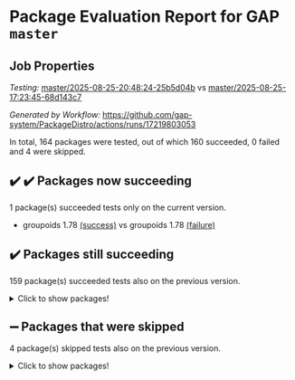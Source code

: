 # Package Evaluation Report for GAP `master`

## Job Properties

*Testing:* [master/2025-08-25-20:48:24-25b5d04b](https://github.com/gap-system/PackageDistro/blob/data/reports/master/2025-08-25-20:48:24-25b5d04b) vs [master/2025-08-25-17:23:45-68d143c7](https://github.com/gap-system/PackageDistro/blob/data/reports/master/2025-08-25-17:23:45-68d143c7)

*Generated by Workflow:* https://github.com/gap-system/PackageDistro/actions/runs/17219803053

In total, 164 packages were tested, out of which 160 succeeded, 0 failed and 4 were skipped.

## :heavy_check_mark: :heavy_check_mark: Packages now succeeding

1 package(s) succeeded tests only on the current version.
- groupoids 1.78 [(success)](https://github.com/gap-system/PackageDistro/actions/runs/17219803053/job/48852871587) vs groupoids 1.78 [(failure)](https://github.com/gap-system/PackageDistro/actions/runs/17214761632/job/48836228734)

## :heavy_check_mark: Packages still succeeding

159 package(s) succeeded tests also on the previous version.
<details><summary>Click to show packages!</summary>

- 4ti2interface 2024.11-01 [(success)](https://github.com/gap-system/PackageDistro/actions/runs/17219803053/job/48852871326)
- ace 5.7.0 [(success)](https://github.com/gap-system/PackageDistro/actions/runs/17219803053/job/48852871339)
- aclib 1.3.2 [(success)](https://github.com/gap-system/PackageDistro/actions/runs/17219803053/job/48852871322)
- agt 0.3.1 [(success)](https://github.com/gap-system/PackageDistro/actions/runs/17219803053/job/48852871347)
- alco 1.1.1 [(success)](https://github.com/gap-system/PackageDistro/actions/runs/17219803053/job/48852871396)
- alnuth 3.2.1 [(success)](https://github.com/gap-system/PackageDistro/actions/runs/17219803053/job/48852871364)
- anupq 3.3.1 [(success)](https://github.com/gap-system/PackageDistro/actions/runs/17219803053/job/48852871351)
- atlasrep 2.1.9 [(success)](https://github.com/gap-system/PackageDistro/actions/runs/17219803053/job/48852871362)
- autodoc 2025.05.09 [(success)](https://github.com/gap-system/PackageDistro/actions/runs/17219803053/job/48852871368)
- automata 1.16 [(success)](https://github.com/gap-system/PackageDistro/actions/runs/17219803053/job/48852871365)
- automgrp 1.3.3 [(success)](https://github.com/gap-system/PackageDistro/actions/runs/17219803053/job/48852871431)
- autpgrp 1.11.1 [(success)](https://github.com/gap-system/PackageDistro/actions/runs/17219803053/job/48852871386)
- cap 2025.08-03 [(success)](https://github.com/gap-system/PackageDistro/actions/runs/17219803053/job/48852871383)
- caratinterface 2.3.7 [(success)](https://github.com/gap-system/PackageDistro/actions/runs/17219803053/job/48852871381)
- cddinterface 2025.06.24 [(success)](https://github.com/gap-system/PackageDistro/actions/runs/17219803053/job/48852871355)
- circle 1.6.6 [(success)](https://github.com/gap-system/PackageDistro/actions/runs/17219803053/job/48852871423)
- classicpres 1.22 [(success)](https://github.com/gap-system/PackageDistro/actions/runs/17219803053/job/48852871373)
- cohomolo 1.6.11 [(success)](https://github.com/gap-system/PackageDistro/actions/runs/17219803053/job/48852871422)
- congruence 1.2.7 [(success)](https://github.com/gap-system/PackageDistro/actions/runs/17219803053/job/48852871384)
- corefreesub 0.6 [(success)](https://github.com/gap-system/PackageDistro/actions/runs/17219803053/job/48852871462)
- corelg 1.57 [(success)](https://github.com/gap-system/PackageDistro/actions/runs/17219803053/job/48852871416)
- crime 1.6 [(success)](https://github.com/gap-system/PackageDistro/actions/runs/17219803053/job/48852871390)
- crisp 1.4.8 [(success)](https://github.com/gap-system/PackageDistro/actions/runs/17219803053/job/48852871433)
- crypting 0.10.6 [(success)](https://github.com/gap-system/PackageDistro/actions/runs/17219803053/job/48852871399)
- cryst 4.1.29 [(success)](https://github.com/gap-system/PackageDistro/actions/runs/17219803053/job/48852871412)
- crystcat 1.1.10 [(success)](https://github.com/gap-system/PackageDistro/actions/runs/17219803053/job/48852871427)
- ctbllib 1.3.11 [(success)](https://github.com/gap-system/PackageDistro/actions/runs/17219803053/job/48852871455)
- cubefree 1.20 [(success)](https://github.com/gap-system/PackageDistro/actions/runs/17219803053/job/48852871457)
- curlinterface 2.4.2 [(success)](https://github.com/gap-system/PackageDistro/actions/runs/17219803053/job/48852871513)
- cvec 2.8.4 [(success)](https://github.com/gap-system/PackageDistro/actions/runs/17219803053/job/48852871478)
- datastructures 0.3.3 [(success)](https://github.com/gap-system/PackageDistro/actions/runs/17219803053/job/48852871501)
- deepthought 1.0.9 [(success)](https://github.com/gap-system/PackageDistro/actions/runs/17219803053/job/48852871582)
- design 1.8.2 [(success)](https://github.com/gap-system/PackageDistro/actions/runs/17219803053/job/48852871474)
- difsets 2.3.1 [(success)](https://github.com/gap-system/PackageDistro/actions/runs/17219803053/job/48852871502)
- digraphs 1.10.0 [(success)](https://github.com/gap-system/PackageDistro/actions/runs/17219803053/job/48852871496)
- edim 1.3.8 [(success)](https://github.com/gap-system/PackageDistro/actions/runs/17219803053/job/48852871491)
- example 4.4.1 [(success)](https://github.com/gap-system/PackageDistro/actions/runs/17219803053/job/48852871480)
- examplesforhomalg 2023.10-01 [(success)](https://github.com/gap-system/PackageDistro/actions/runs/17219803053/job/48852871504)
- factint 1.6.3 [(success)](https://github.com/gap-system/PackageDistro/actions/runs/17219803053/job/48852871520)
- ferret 1.0.14 [(success)](https://github.com/gap-system/PackageDistro/actions/runs/17219803053/job/48852871528)
- fga 1.5.0 [(success)](https://github.com/gap-system/PackageDistro/actions/runs/17219803053/job/48852871535)
- fining 1.5.6 [(success)](https://github.com/gap-system/PackageDistro/actions/runs/17219803053/job/48852871529)
- float 1.0.8 [(success)](https://github.com/gap-system/PackageDistro/actions/runs/17219803053/job/48852871486)
- format 1.4.4 [(success)](https://github.com/gap-system/PackageDistro/actions/runs/17219803053/job/48852871559)
- forms 1.2.13 [(success)](https://github.com/gap-system/PackageDistro/actions/runs/17219803053/job/48852871536)
- fplsa 1.2.6 [(success)](https://github.com/gap-system/PackageDistro/actions/runs/17219803053/job/48852871533)
- fr 2.4.13 [(success)](https://github.com/gap-system/PackageDistro/actions/runs/17219803053/job/48852871541)
- francy 2.0.3 [(success)](https://github.com/gap-system/PackageDistro/actions/runs/17219803053/job/48852871550)
- fwtree 1.3 [(success)](https://github.com/gap-system/PackageDistro/actions/runs/17219803053/job/48852871522)
- gapdoc 1.6.7 [(success)](https://github.com/gap-system/PackageDistro/actions/runs/17219803053/job/48852871547)
- gauss 2024.11-01 [(success)](https://github.com/gap-system/PackageDistro/actions/runs/17219803053/job/48852871556)
- gaussforhomalg 2024.08-01 [(success)](https://github.com/gap-system/PackageDistro/actions/runs/17219803053/job/48852871567)
- gbnp 1.1.0 [(success)](https://github.com/gap-system/PackageDistro/actions/runs/17219803053/job/48852871588)
- generalizedmorphismsforcap 2025.08-01 [(success)](https://github.com/gap-system/PackageDistro/actions/runs/17219803053/job/48852871585)
- genss 1.6.9 [(success)](https://github.com/gap-system/PackageDistro/actions/runs/17219803053/job/48852871619)
- gradedmodules 2024.12-01 [(success)](https://github.com/gap-system/PackageDistro/actions/runs/17219803053/job/48852871622)
- gradedringforhomalg 2024.07-01 [(success)](https://github.com/gap-system/PackageDistro/actions/runs/17219803053/job/48852871611)
- grape 4.9.2 [(success)](https://github.com/gap-system/PackageDistro/actions/runs/17219803053/job/48852871569)
- grpconst 2.6.5 [(success)](https://github.com/gap-system/PackageDistro/actions/runs/17219803053/job/48852871593)
- guarana 0.96.3 [(success)](https://github.com/gap-system/PackageDistro/actions/runs/17219803053/job/48852871617)
- guava 3.20 [(success)](https://github.com/gap-system/PackageDistro/actions/runs/17219803053/job/48852871730)
- hap 1.70 [(success)](https://github.com/gap-system/PackageDistro/actions/runs/17219803053/job/48852871597)
- hapcryst 0.1.15 [(success)](https://github.com/gap-system/PackageDistro/actions/runs/17219803053/job/48852871596)
- hecke 1.5.4 [(success)](https://github.com/gap-system/PackageDistro/actions/runs/17219803053/job/48852871635)
- help 4.0 [(success)](https://github.com/gap-system/PackageDistro/actions/runs/17219803053/job/48852871628)
- homalg 2024.01-01 [(success)](https://github.com/gap-system/PackageDistro/actions/runs/17219803053/job/48852871602)
- homalgtocas 2023.11-01 [(success)](https://github.com/gap-system/PackageDistro/actions/runs/17219803053/job/48852871638)
- ibnp 0.15 [(success)](https://github.com/gap-system/PackageDistro/actions/runs/17219803053/job/48852871629)
- idrel 2.48 [(success)](https://github.com/gap-system/PackageDistro/actions/runs/17219803053/job/48852871613)
- images 1.3.3 [(success)](https://github.com/gap-system/PackageDistro/actions/runs/17219803053/job/48852871631)
- inducereduce 1.1 [(success)](https://github.com/gap-system/PackageDistro/actions/runs/17219803053/job/48852871645)
- intpic 0.4.0 [(success)](https://github.com/gap-system/PackageDistro/actions/runs/17219803053/job/48852871694)
- io 4.9.3 [(success)](https://github.com/gap-system/PackageDistro/actions/runs/17219803053/job/48852871658)
- io_forhomalg 2023.02-04 [(success)](https://github.com/gap-system/PackageDistro/actions/runs/17219803053/job/48852871671)
- irredsol 1.4.4 [(success)](https://github.com/gap-system/PackageDistro/actions/runs/17219803053/job/48852871659)
- json 2.2.3 [(success)](https://github.com/gap-system/PackageDistro/actions/runs/17219803053/job/48852871644)
- jupyterkernel 1.5.1 [(success)](https://github.com/gap-system/PackageDistro/actions/runs/17219803053/job/48852871650)
- jupyterviz 1.5.6 [(success)](https://github.com/gap-system/PackageDistro/actions/runs/17219803053/job/48852871733)
- kan 1.37 [(success)](https://github.com/gap-system/PackageDistro/actions/runs/17219803053/job/48852871695)
- kbmag 1.5.11 [(success)](https://github.com/gap-system/PackageDistro/actions/runs/17219803053/job/48852871689)
- laguna 3.9.7 [(success)](https://github.com/gap-system/PackageDistro/actions/runs/17219803053/job/48852871685)
- liealgdb 2.2.1 [(success)](https://github.com/gap-system/PackageDistro/actions/runs/17219803053/job/48852871736)
- liepring 2.9.1 [(success)](https://github.com/gap-system/PackageDistro/actions/runs/17219803053/job/48852871684)
- liering 2.4.2 [(success)](https://github.com/gap-system/PackageDistro/actions/runs/17219803053/job/48852871696)
- linearalgebraforcap 2025.08-02 [(success)](https://github.com/gap-system/PackageDistro/actions/runs/17219803053/job/48852871692)
- lins 0.9 [(success)](https://github.com/gap-system/PackageDistro/actions/runs/17219803053/job/48852871711)
- localizeringforhomalg 2023.10-01 [(success)](https://github.com/gap-system/PackageDistro/actions/runs/17219803053/job/48852871700)
- loops 3.4.4 [(success)](https://github.com/gap-system/PackageDistro/actions/runs/17219803053/job/48852871707)
- lpres 1.1.1 [(success)](https://github.com/gap-system/PackageDistro/actions/runs/17219803053/job/48852871723)
- majoranaalgebras 1.5.2 [(success)](https://github.com/gap-system/PackageDistro/actions/runs/17219803053/job/48852871729)
- mapclass 1.4.6 [(success)](https://github.com/gap-system/PackageDistro/actions/runs/17219803053/job/48852871751)
- matgrp 0.71 [(success)](https://github.com/gap-system/PackageDistro/actions/runs/17219803053/job/48852871716)
- matricesforhomalg 2025.08-01 [(success)](https://github.com/gap-system/PackageDistro/actions/runs/17219803053/job/48852871714)
- modisom 3.0.0 [(success)](https://github.com/gap-system/PackageDistro/actions/runs/17219803053/job/48852871732)
- modulepresentationsforcap 2025.08-02 [(success)](https://github.com/gap-system/PackageDistro/actions/runs/17219803053/job/48852871731)
- modules 2024.12-01 [(success)](https://github.com/gap-system/PackageDistro/actions/runs/17219803053/job/48852871713)
- monoidalcategories 2025.08-02 [(success)](https://github.com/gap-system/PackageDistro/actions/runs/17219803053/job/48852871719)
- nconvex 2024.12-01 [(success)](https://github.com/gap-system/PackageDistro/actions/runs/17219803053/job/48852871759)
- nilmat 1.4.2 [(success)](https://github.com/gap-system/PackageDistro/actions/runs/17219803053/job/48852871806)
- nock 1.5 [(success)](https://github.com/gap-system/PackageDistro/actions/runs/17219803053/job/48852871718)
- normalizinterface 1.4.1 [(success)](https://github.com/gap-system/PackageDistro/actions/runs/17219803053/job/48852871734)
- nq 2.5.11 [(success)](https://github.com/gap-system/PackageDistro/actions/runs/17219803053/job/48852871725)
- numericalsgps 1.4.0 [(success)](https://github.com/gap-system/PackageDistro/actions/runs/17219803053/job/48852871724)
- openmath 11.5.3 [(success)](https://github.com/gap-system/PackageDistro/actions/runs/17219803053/job/48852871767)
- orb 5.0.1 [(success)](https://github.com/gap-system/PackageDistro/actions/runs/17219803053/job/48852871772)
- packagemanager 1.6.3 [(success)](https://github.com/gap-system/PackageDistro/actions/runs/17219803053/job/48852871757)
- patternclass 2.4.5 [(success)](https://github.com/gap-system/PackageDistro/actions/runs/17219803053/job/48852871756)
- permut 2.0.5 [(success)](https://github.com/gap-system/PackageDistro/actions/runs/17219803053/job/48852871747)
- polenta 1.3.11 [(success)](https://github.com/gap-system/PackageDistro/actions/runs/17219803053/job/48852871813)
- polymaking 0.8.7 [(success)](https://github.com/gap-system/PackageDistro/actions/runs/17219803053/job/48852871769)
- primgrp 3.4.4 [(success)](https://github.com/gap-system/PackageDistro/actions/runs/17219803053/job/48852871785)
- profiling 2.6.2 [(success)](https://github.com/gap-system/PackageDistro/actions/runs/17219803053/job/48852871775)
- qdistrnd 0.9.5 [(success)](https://github.com/gap-system/PackageDistro/actions/runs/17219803053/job/48852871786)
- qpa 1.35 [(success)](https://github.com/gap-system/PackageDistro/actions/runs/17219803053/job/48852871781)
- quagroup 1.8.4 [(success)](https://github.com/gap-system/PackageDistro/actions/runs/17219803053/job/48852871777)
- radiroot 2.9 [(success)](https://github.com/gap-system/PackageDistro/actions/runs/17219803053/job/48852871782)
- rcwa 4.7.1 [(success)](https://github.com/gap-system/PackageDistro/actions/runs/17219803053/job/48852871779)
- rds 1.8 [(success)](https://github.com/gap-system/PackageDistro/actions/runs/17219803053/job/48852871789)
- recog 1.4.4 [(success)](https://github.com/gap-system/PackageDistro/actions/runs/17219803053/job/48852871778)
- repndecomp 1.3.0 [(success)](https://github.com/gap-system/PackageDistro/actions/runs/17219803053/job/48852871800)
- repsn 3.1.2 [(success)](https://github.com/gap-system/PackageDistro/actions/runs/17219803053/job/48852871812)
- resclasses 4.7.3 [(success)](https://github.com/gap-system/PackageDistro/actions/runs/17219803053/job/48852871811)
- ringsforhomalg 2024.11-02 [(success)](https://github.com/gap-system/PackageDistro/actions/runs/17219803053/job/48852871788)
- sco 2023.08-01 [(success)](https://github.com/gap-system/PackageDistro/actions/runs/17219803053/job/48852871783)
- scscp 2.4.3 [(success)](https://github.com/gap-system/PackageDistro/actions/runs/17219803053/job/48852871771)
- semigroups 5.5.3 [(success)](https://github.com/gap-system/PackageDistro/actions/runs/17219803053/job/48852871808)
- sglppow 2.4 [(success)](https://github.com/gap-system/PackageDistro/actions/runs/17219803053/job/48852871799)
- sgpviz 0.999.6 [(success)](https://github.com/gap-system/PackageDistro/actions/runs/17219803053/job/48852871814)
- simpcomp 2.1.14 [(success)](https://github.com/gap-system/PackageDistro/actions/runs/17219803053/job/48852871793)
- singular 2024.06.03 [(success)](https://github.com/gap-system/PackageDistro/actions/runs/17219803053/job/48852871809)
- sl2reps 1.1 [(success)](https://github.com/gap-system/PackageDistro/actions/runs/17219803053/job/48852871805)
- sla 1.6.2 [(success)](https://github.com/gap-system/PackageDistro/actions/runs/17219803053/job/48852871843)
- smallantimagmas 0.4.1 [(success)](https://github.com/gap-system/PackageDistro/actions/runs/17219803053/job/48852871803)
- smallgrp 1.5.4 [(success)](https://github.com/gap-system/PackageDistro/actions/runs/17219803053/job/48852871804)
- smallsemi 0.7.2 [(success)](https://github.com/gap-system/PackageDistro/actions/runs/17219803053/job/48852871821)
- sonata 2.9.6 [(success)](https://github.com/gap-system/PackageDistro/actions/runs/17219803053/job/48852871832)
- sophus 1.27 [(success)](https://github.com/gap-system/PackageDistro/actions/runs/17219803053/job/48852871818)
- sotgrps 1.3 [(success)](https://github.com/gap-system/PackageDistro/actions/runs/17219803053/job/48852871828)
- spinsym 1.5.2 [(success)](https://github.com/gap-system/PackageDistro/actions/runs/17219803053/job/48852871835)
- standardff 1.0 [(success)](https://github.com/gap-system/PackageDistro/actions/runs/17219803053/job/48852871851)
- symbcompcc 1.3.2 [(success)](https://github.com/gap-system/PackageDistro/actions/runs/17219803053/job/48852871827)
- thelma 1.3 [(success)](https://github.com/gap-system/PackageDistro/actions/runs/17219803053/job/48852871830)
- tomlib 1.2.11 [(success)](https://github.com/gap-system/PackageDistro/actions/runs/17219803053/job/48852871878)
- toolsforhomalg 2025.05-01 [(success)](https://github.com/gap-system/PackageDistro/actions/runs/17219803053/job/48852871870)
- toric 1.9.6 [(success)](https://github.com/gap-system/PackageDistro/actions/runs/17219803053/job/48852871858)
- transgrp 3.6.5 [(success)](https://github.com/gap-system/PackageDistro/actions/runs/17219803053/job/48852871839)
- typeset 1.2.3 [(success)](https://github.com/gap-system/PackageDistro/actions/runs/17219803053/job/48852871846)
- ugaly 4.1.3 [(success)](https://github.com/gap-system/PackageDistro/actions/runs/17219803053/job/48852871847)
- unipot 1.6 [(success)](https://github.com/gap-system/PackageDistro/actions/runs/17219803053/job/48852871862)
- unitlib 5.0.0 [(success)](https://github.com/gap-system/PackageDistro/actions/runs/17219803053/job/48852871892)
- utils 0.91 [(success)](https://github.com/gap-system/PackageDistro/actions/runs/17219803053/job/48852871869)
- uuid 0.7 [(success)](https://github.com/gap-system/PackageDistro/actions/runs/17219803053/job/48852871912)
- walrus 0.9991 [(success)](https://github.com/gap-system/PackageDistro/actions/runs/17219803053/job/48852871911)
- wedderga 4.11.1 [(success)](https://github.com/gap-system/PackageDistro/actions/runs/17219803053/job/48852871917)
- wpe 0.8 [(success)](https://github.com/gap-system/PackageDistro/actions/runs/17219803053/job/48852871877)
- xmod 2.95 [(success)](https://github.com/gap-system/PackageDistro/actions/runs/17219803053/job/48852871886)
- xmodalg 1.32 [(success)](https://github.com/gap-system/PackageDistro/actions/runs/17219803053/job/48852871898)
- yangbaxter 0.10.7 [(success)](https://github.com/gap-system/PackageDistro/actions/runs/17219803053/job/48852871893)
- zeromqinterface 0.17 [(success)](https://github.com/gap-system/PackageDistro/actions/runs/17219803053/job/48852871882)
</details>

## :heavy_minus_sign: Packages that were skipped

4 package(s) skipped tests also on the previous version.
<details><summary>Click to show packages!</summary>

- browse 1.8.21 [(skipped)](https://github.com/gap-system/PackageDistro/actions/runs/17219803053/job/48852256918)
- itc 1.5.1 [(skipped)](https://github.com/gap-system/PackageDistro/actions/runs/17219803053/job/48852256918)
- polycyclic 2.16 [(skipped)](https://github.com/gap-system/PackageDistro/actions/runs/17219803053/job/48852256918)
- xgap 4.32 [(skipped)](https://github.com/gap-system/PackageDistro/actions/runs/17219803053/job/48852256918)
</details>

